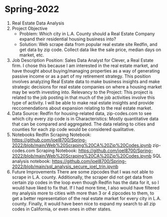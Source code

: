 # Spring-2022
1. Real Estate Data Analysis
2. Project Objective
	- Problem: Which city in L.A. County should a Real Estate Company expand their residential housing business into?
	- Solution: Web scrape data from popular real estate site Redfin, and get data by zip code.
		    Collect data like the sale price, median days on market, etc.
3. Job Description
	Position: Sales Data Analyst for Clever, a Real Estate firm. I chose this because I am interested
		in the real estate market, and have thought about buying/managing properties as a way 
		of generating passive income or as a part of my retirement strategy.
		This position involves analyzing Real Estate data to make business insights and 
		make strategic decisions for real estate companies on where a housing market may be worth
		investing into. 
	Relevancy to the Project: This project is related to the job posting in that much of the job 
		activities involve this type of activity. I will be able to make real estate insights
		and provide reccomendations about expansion relating to the real estate market.
4. Data
	Source: Redfin for housing-related data, zip-codes.com to see which city every zip code is in
	Characteristics: Mostly quantitative data that can be compared and aggregated. The data relating
	to cities and counties for each zip code would be considered qualitative.
5. Notebooks
	Redfin Scraping Notebook: https://github.com/joel8700/Spring-2022/blob/main/Web%20Scraping%20CA%20Zip%20Codes.ipynb
	zip-codes.com Scraping Notebook: https://github.com/joel8700/Spring-2022/blob/main/Web%20Scraping%20CA%20Zip%20Codes.ipynb
	SQL analysis notebook: https://github.com/joel8700/Spring-2022/blob/main/sql_analysis_secure_joel_trin.ipynb
6. Future Improvements
	There are some zipcodes that I was not able to scrape in L.A. county. Additionally, 
	the scraper did not get data from certain zip codes in the loop even though Redfin has the 
	data for it, so I would have liked to fix that. If I had more time, I also would have 
	filtered my analysis more to cities with more than 3 or 4 zipcodes to them, to get a 
	better representation of the real estate market for every city in L.A. county. 
	Finally, it would have been nice to expand my search to all zip codes in California, or even 
	ones in other states.
